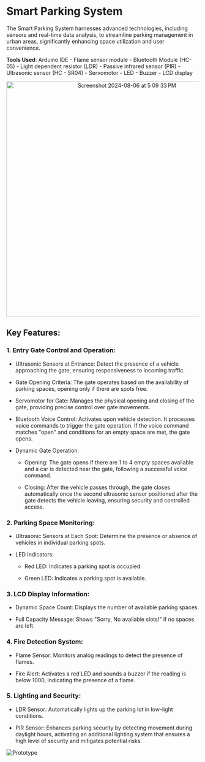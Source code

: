 # Smart Parking System 

The Smart Parking System harnesses advanced technologies, including sensors and real-time data analysis, to streamline parking management in urban areas, significantly enhancing space utilization and user convenience.

**Tools Used**: Arduino IDE - Flame sensor module - Bluetooth Module (HC-05) - Light dependent resistor (LDR) - Passive infrared sensor (PIR) - Ultrasonic sensor (HC - SR04) - Servomotor - LED - Buzzer - LCD display

<div align=center>
<img width="614" alt="Screenshot 2024-08-06 at 5 09 33 PM" src="https://github.com/user-attachments/assets/32bdad10-7669-47e7-b744-7a1d0a85ff65">
</div>

## Key Features:

### 1. Entry Gate Control and Operation:

- Ultrasonic Sensors at Entrance: Detect the presence of a vehicle approaching the gate, ensuring responsiveness to incoming traffic.
  
- Gate Opening Criteria: The gate operates based on the availability of parking spaces, opening only if there are spots free.
  
- Servomotor for Gate: Manages the physical opening and closing of the gate, providing precise control over gate movements.
  
- Bluetooth Voice Control: Activates upon vehicle detection. It processes voice commands to trigger the gate operation. If the voice command matches "open" and conditions for an empty space are met, the gate opens.
  
- Dynamic Gate Operation:
  
  - Opening: The gate opens if there are 1 to 4 empty spaces available and a car is detected near the gate, following a successful voice command.
    
  - Closing: After the vehicle passes through, the gate closes automatically once the second ultrasonic sensor positioned after the gate detects the vehicle leaving, ensuring security 
    and controlled access.

### 2. Parking Space Monitoring:

- Ultrasonic Sensors at Each Spot: Determine the presence or absence of vehicles in individual parking spots.
  
- LED Indicators:
  
  - Red LED: Indicates a parking spot is occupied.
    
  - Green LED: Indicates a parking spot is available.

### 3. LCD Display Information:

- Dynamic Space Count: Displays the number of available parking spaces.
  
- Full Capacity Message: Shows "Sorry, No available slots!" if no spaces are left.
  
### 4. Fire Detection System:  

- Flame Sensor: Monitors analog readings to detect the presence of flames.
  
- Fire Alert: Activates a red LED and sounds a buzzer if the reading is below 1000, indicating the presence of a flame.

### 5. Lighting and Security:

- LDR Sensor: Automatically lights up the parking lot in low-light conditions.
  
- PIR Sensor: Enhances parking security by detecting movement during daylight hours, activating an additional lighting system that ensures a high level of security and mitigates potential risks.

![Prototype](https://github.com/user-attachments/assets/0e01059e-8418-48bf-af5d-771f26cbff39)

